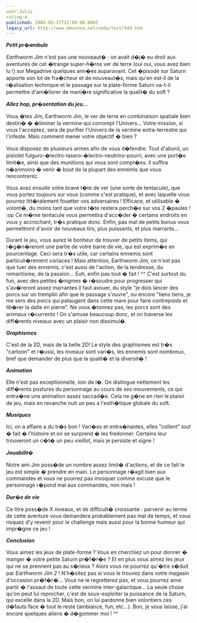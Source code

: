 ```yaml
---
user:Julio
rating:4
published: 2004-05-27T22:00:00.000Z
legacy_url: http://www.emunova.net/veda/test/549.htm
---
```

**_Petit pr�ambule_**  

  

_Earthworm Jim_ n'est pas une nouveaut� : on avait d�j� eu droit aux aventures de cet �trange super-h�ros ver de terre (oui oui, vous avez bien lu !) sur Megadrive quelques ann�es auparavant. Cet �pisode sur Saturn apporte son lot de fra�cheur et de nouveaut�s, mais qu'en est-il de la r�alisation technique et le passage sur la plate-forme Saturn va-t-il permettre d'am�liorer de mani�re significative la qualit� du soft ?  

  

**_Allez hop, pr�sentation du jeu..._**  

  

Vous �tes Jim, Earthworm Jim, le ver de terre en combinaison spatiale bien destin� � �liminer la vermine qui corrompt l'Univers... Votre mission, si vous l'acceptez, sera de purifier l'Univers de la vermine extra-terrestre qui l'infeste. Mais comment mener votre objectif � bien ?  

  

Vous disposez de plusieurs armes afin de vous d�fendre. Tout d'abord, un pistolet fulguro-�lectro-lasero-�lectro-neutrino-pourri, avec une port�e limit�e, ainsi que des munitions qui vous sont compt�es. Il suffira n�anmoins � venir � bout de la plupart des ennemis que vous rencontrerez.   

  

Vous avez ensuite votre brave t�te de ver (une sorte de tentacule), que vous portez toujours sur vous (comme c'est pratique), et avec laquelle vous pourrez litt�ralement fouetter vos adversaires ! Efficace, et utilisable � volont�, du moins tant que votre t�te restera perch�e sur vos 2 �paules ! :op Ce m�me tentacule vous permettra d'acc�der � certains endroits en vous y accrochant, tr�s pratique donc. Enfin, pas mal de petits bonus vous permettront d'avoir de nouveaux tirs, plus puissants, et plus marrants...   

  

Durant le jeu, vous aurez le bonheur de trouver de petits items, qui r�g�n�reront une partie de votre barre de vie, qui est exprim�e en pourcentage. Ceci sera tr�s utile, car certains ennemis sont particuli�rement coriaces ! Mais attention, Earthworm Jim, ce n'est pas que tuer des ennemis, c'est aussi de l'action, de la tendresse, du romantisme, de la passion... Euh, enfin pas tout � fait ! ^^ C'est surtout du fun, avec des petites �nigmes � r�soudre pour progresser qui s'av�reront assez marrantes il faut avouer, du style "je dois lancer des porcs sur un tremplin afin que le passage s'ouvre", ou encore "tiens tiens, je me sers des porcs qui pataugent dans cette mare pour faire contrepoids et lib�rer la dalle en pierre". Ne vous �tonnez pas, les porcs sont des animaux r�currents ! On s'amuse beaucoup donc, et on traverse les diff�rents niveaux avec un plaisir non dissimul�.  

  

  

**_Graphismes_**  

  

C'est de la 2D, mais de la belle 2D! Le style des graphismes est tr�s "cartoon" et r�ussi, les niveaux sont vari�s, les ennemis sont nombreux, bref que demander de plus que la qualit� et la diversit� !  

  

**_Animation_**  

  

Elle n'est pas exceptionnelle, loin de l�. On distingue nettement les diff�rents postures du personnage au cours de ses mouvements, ce qui entra�ne une animation assez saccad�e. Cela ne g�ne en rien le plaisir de jeu, mais en revanche nuit un peu a l'esth�tique globale du soft.  

  

**_Musiques_**  

  

Ici, on a affaire a du tr�s bon ! Vari�es et entra�nantes, elles "collent" tout � fait � l'histoire et on se surprend � les fredonner. Certains leur trouveront un c�t� un peu vieillot, mais je persiste et signe !  

  

**_Jouabilit�_**  

  

Notre ami Jim poss�de un nombre assez limit� d'actions, et de ce fait le jeu est simple � prendre en main. Le personnage r�agit bien aux commandes et vous ne pourrez pas invoquer comme excuse que le personnage r�pond mal aux commandes, non mais !  

  

**_Dur�e de vie_**  

  

Ce titre poss�de X niveaux, et de difficult� croissante : parvenir au terme de cette aventure vous demandera probablement pas mal de temps, et vous risquez d'y revenir pour le challenge mais aussi pour la bonne humeur qui impr�gne ce jeu !  

  

**_Conclusion_**  

  

Vous aimez les jeux de plate-forme ? Vous en cherchiez un pour donner � manger � votre petite Saturn pr�f�r�e ? Et en plus vous aimez les jeux qui ne se prennent pas au s�rieux ? Alors vous ne pourrez qu'�tre s�duit par _Earthworm Jim 2_ ! N'h�sitez pas si vous le trouvez dans votre magasin d'occasion pr�f�r�... Vous ne le regretterez pas, et vous pourrez ainsi partir � l'assaut de toute cette vermine inter-galactique... La seule chose qu'on peut lui reprocher, c'est de sous-exploiter la puissance de la Saturn, qui excelle dans la 2D. Mais bon, on lui pardonne bien volontiers ces d�fauts face � tout le reste (ambiance, fun, etc...). Bon, je vous laisse, j'ai encore quelques aliens � d�gommer moi ! ^^